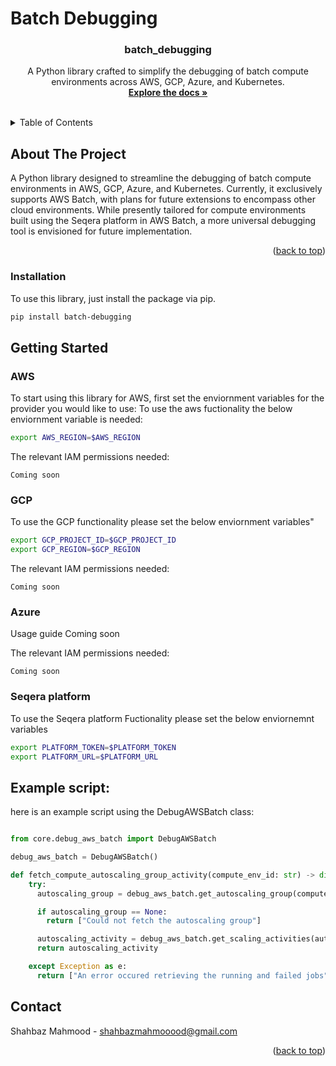 # Batch Debugging
<h3 align="center">batch_debugging</h3>

  <p align="center">
    A Python library crafted to simplify the debugging of batch compute environments across AWS, GCP, Azure, and Kubernetes.
    <br />
    <a href="https://github.com/Shahbaz-mahmood123/batch-debugging"><strong>Explore the docs »</strong></a>
    <br />
    <br />
    <!-- <a href="https://github.com/github_username/repo_name">View Demo</a>
    ·
    <a href="https://github.com/github_username/repo_name/issues">Report Bug</a>
    ·
    <a href="https://github.com/github_username/repo_name/issues">Request Feature</a> -->
  </p>
</div>


<!-- TABLE OF CONTENTS -->
<details>
  <summary>Table of Contents</summary>
  <ol>
    <li>
      <a href="#about-the-project">About The Project</a>
      <!-- <ul>
        <li><a href="#built-with">Built With</a></li>
      </ul> -->
    </li>
    <li>
      <a href="#installation">Installation</a>
      <ul>
        <li><a href="#getting-started">Getting Started</a></li>
        <!-- <li><a href="#prerequisites">Prerequisites</a></li> -->
      </ul>
    </li>
    <!-- <li><a href="#usage">Usage</a></li> -->
    <!-- <li><a href="#roadmap">Roadmap</a></li>
    <li><a href="#contributing">Contributing</a></li>
    <li><a href="#license">License</a></li> -->
    <li><a href="#contact">Contact</a></li>
    <!-- <li><a href="#acknowledgments">Acknowledgments</a></li> -->
  </ol>
</details>


<!-- ABOUT THE PROJECT -->
## About The Project

<!-- [![Product Name Screen Shot][product-screenshot]](https://example.com) -->

A Python library designed to streamline the debugging of batch compute environments in AWS, GCP, Azure, and Kubernetes. Currently, it exclusively supports AWS Batch, with plans for future extensions to encompass other cloud environments. While presently tailored for compute environments built using the Seqera platform in AWS Batch, a more universal debugging tool is envisioned for future implementation.

<p align="right">(<a href="#readme-top">back to top</a>)</p>


### Installation

To use this library, just install the package via pip. 

```sh
pip install batch-debugging
```

<!-- GETTING STARTED -->
## Getting Started

### AWS
To start using this library for AWS, first set the enviornment variables for the provider you would like to use:
To use the aws fuctionality the below enviornment variable is needed:

```sh 
export AWS_REGION=$AWS_REGION
```
The relevant IAM permissions needed:
```
Coming soon
```
### GCP

To use the GCP functionality please set the below enviornment variables"

```sh 
export GCP_PROJECT_ID=$GCP_PROJECT_ID
export GCP_REGION=$GCP_REGION
```

The relevant IAM permissions needed:
```
Coming soon
```

### Azure

Usage guide Coming soon

The relevant IAM permissions needed:
```
Coming soon
```

### Seqera platform

To use the Seqera platform Fuctionality please set the below enviornemnt variables

```sh 
export PLATFORM_TOKEN=$PLATFORM_TOKEN
export PLATFORM_URL=$PLATFORM_URL
```

## Example script:

here is an example script using the DebugAWSBatch class:

```python

from core.debug_aws_batch import DebugAWSBatch

debug_aws_batch = DebugAWSBatch()

def fetch_compute_autoscaling_group_activity(compute_env_id: str) -> dict
    try:
      autoscaling_group = debug_aws_batch.get_autoscaling_group(compute_env_id)

      if autoscaling_group == None:
        return ["Could not fetch the autoscaling group"]

      autoscaling_activity = debug_aws_batch.get_scaling_activities(autoscaling_group)
      return autoscaling_activity

    except Exception as e:
      return ["An error occured retrieving the running and failed jobs"]
```

<!-- ### Prerequisites

This is an example of how to list things you need to use the software and how to install them.
* npm
  ```sh
  npm install npm@latest -g
  ```
 -->

 ## Contact

Shahbaz Mahmood -  shahbazmahmooood@gmail.com

<p align="right">(<a href="#readme-top">back to top</a>)</p>
